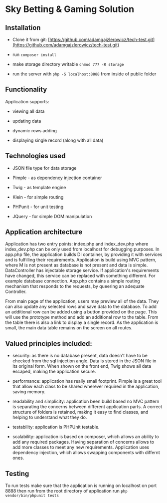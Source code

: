 # Sky Betting & Gaming Solution

## Installation

* Clone it from git: [https://github.com/adamgajzlerowicz/tech-test.git](https://github.com/adamgajzlerowicz/tech-test.git)

* run `composer install`

* make storage directory writable `chmod 777 -R storage`

* run the server with `php -S localhost:8888` from inside of public folder

## Functionality

Application supports: 

* viewing all data 

* updating data

* dynamic rows adding

* displaying single record (along with all data)

## Technologies used

* JSON file type for data storage
 
* Pimple - as dependency injection container

* Twig - as template engine

* Klein - for simple routing

* PHPunit - for unit testing

* JQuery - for simple DOM manipulation

## Application architecture

Application has two entry points: index.php and index_dev.php where index_dev.php can be only used from localhost for debugging purposes. 
In app.php file, the application builds DI container, by providing it with services and is fulfilling their requirements. 
Application is build using MVC pattern, where M is not present as database is not present and data is simple. 
DataController has injectable storage service. If application's requirements have changed, this service can be replaced with something different. For example database connection. 
App.php contains a simple routing mechanism that responds to the requests, by queering an adequate Controller.
 
From main page of the application, users may preview all of the data. They can also update any selected rows and save data to the database. 
To add an additional row can be added using a button provided on the page. This will use the prototype method and add an additional row to the table.
From the table there is also a link to display a single record. As the application is small, the main data table remains on the screen on all routes.

## Valued principles included: 

* security: as there is no database present, data doesn't have to be checked from the sql injection angle. Data is stored in the JSON file in its original form. When shown on the front end, Twig shows all data escaped, making the application secure. 

* performance: application has really small footprint. Pimple is a great tool that allow each class to be shared wherever required in the application, saving memory.

* readability and simplicity: application been build based no MVC pattern is separating the concerns between different application parts. A correct structure of folders is retained, making it easy to find classes, and helping to understand what they do.

* testability: application is PHPUnit testable.

* scalability: application is based on composer, which allows an ability to add any required packages. Having separation of concerns allows to add more classes to meet any new requirements. Application uses dependency injection, which allows swapping components with differnt ones.

## Testing

To run tests make sure that the application is running on localhost on port 8888 then run from the root directory of application run `php vendor/bin/phpunit tests`